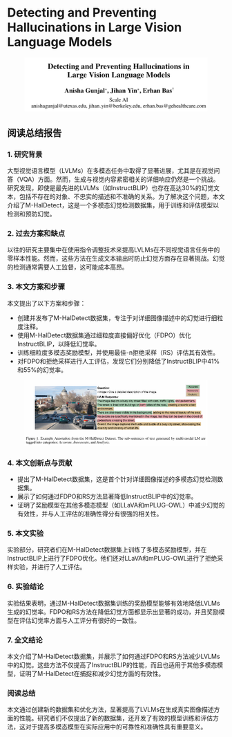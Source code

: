 # Detecting and Preventing Hallucinations in  Large Vision Language Models

<figure><img src="../.gitbook/assets/image (2) (1) (1) (1) (1) (1) (1) (1) (1) (1) (1) (1).png" alt=""><figcaption></figcaption></figure>

## 阅读总结报告

### 1. 研究背景

大型视觉语言模型（LVLMs）在多模态任务中取得了显著进展，尤其是在视觉问答（VQA）方面。然而，生成与视觉内容紧密相关的详细响应仍然是一个挑战。研究发现，即使是最先进的LVLMs（如InstructBLIP）也存在高达30%的幻觉文本，包括不存在的对象、不忠实的描述和不准确的关系。为了解决这个问题，本文介绍了M-HalDetect，这是一个多模态幻觉检测数据集，用于训练和评估模型以检测和预防幻觉。

### 2. 过去方案和缺点

以往的研究主要集中在使用指令调整技术来提高LVLMs在不同视觉语言任务中的零样本性能。然而，这些方法在生成文本输出时防止幻觉方面存在显著挑战。幻觉的检测通常需要人工监督，这可能成本高昂。

### 3. 本文方案和步骤

本文提出了以下方案和步骤：

* 创建并发布了M-HalDetect数据集，专注于对详细图像描述中的幻觉进行细粒度注释。
* 使用M-HalDetect数据集通过细粒度直接偏好优化（FDPO）优化InstructBLIP，以降低幻觉率。
* 训练细粒度多模态奖励模型，并使用最佳-n拒绝采样（RS）评估其有效性。
* 对FDPO和拒绝采样进行人工评估，发现它们分别降低了InstructBLIP中41%和55%的幻觉率。

<figure><img src="../.gitbook/assets/image (3) (1) (1) (1) (1) (1) (1) (1) (1) (1) (1) (1).png" alt=""><figcaption></figcaption></figure>

### 4. 本文创新点与贡献

* 提出了M-HalDetect数据集，这是首个针对详细图像描述的多模态幻觉检测数据集。
* 展示了如何通过FDPO和RS方法显著降低InstructBLIP中的幻觉率。
* 证明了奖励模型在其他多模态模型（如LLaVA和mPLUG-OWL）中减少幻觉的有效性，并与人工评估的准确性得分有很强的相关性。

### 5. 本文实验

实验部分，研究者们在M-HalDetect数据集上训练了多模态奖励模型，并在InstructBLIP上进行了FDPO优化。他们还对LLaVA和mPLUG-OWL进行了拒绝采样实验，并进行了人工评估。

### 6. 实验结论

实验结果表明，通过M-HalDetect数据集训练的奖励模型能够有效地降低LVLMs生成的幻觉率。FDPO和RS方法在降低幻觉方面都显示出显著的成功，并且奖励模型在评估幻觉率方面与人工评分有很好的一致性。

### 7. 全文结论

本文介绍了M-HalDetect数据集，并展示了如何通过FDPO和RS方法减少LVLMs中的幻觉。这些方法不仅提高了InstructBLIP的性能，而且也适用于其他多模态模型，证明了M-HalDetect在捕捉和减少幻觉方面的有效性。

### 阅读总结

本文通过创建新的数据集和优化方法，显著提高了LVLMs在生成真实图像描述方面的性能。研究者们不仅提出了新的数据集，还开发了有效的模型训练和评估方法，这对于提高多模态模型在实际应用中的可靠性和准确性具有重要意义。
